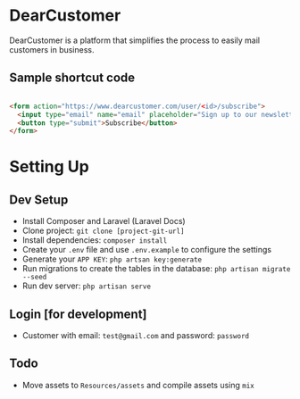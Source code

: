 # DearCustomer

DearCustomer is a platform that simplifies the process to easily mail customers in business.


## Sample shortcut code
```HTML

<form action="https://www.dearcustomer.com/user/<id>/subscribe">
  <input type="email" name="email" placeholder="Sign up to our newsletter">
  <button type="submit">Subscribe</button>
</form>

```

# Setting Up

## Dev Setup
* Install Composer and Laravel (Laravel Docs)
* Clone project: `git clone [project-git-url]`
* Install dependencies: `composer install`
* Create your `.env` file and use `.env.example` to configure the settings
* Generate your `APP KEY`: `php artsan key:generate`
* Run migrations to create the tables in the database: `php artisan migrate --seed`
* Run dev server: `php artisan serve`

## Login [for development]
* Customer with email: `test@gmail.com` and password: `password`

## Todo
* Move assets to `Resources/assets` and compile assets using `mix`